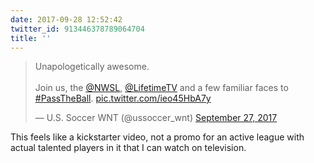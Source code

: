 ```yaml
---
date: 2017-09-28 12:52:42
twitter_id: 913446378789064704
title: ''
---
```


<blockquote class="twitter-tweet"><p lang="en" dir="ltr">Unapologetically awesome.<br><br>Join us, the <a href="https://twitter.com/NWSL?ref_src=twsrc%5Etfw">@NWSL</a>, <a href="https://twitter.com/lifetimetv?ref_src=twsrc%5Etfw">@LifetimeTV</a> and a few familiar faces to <a href="https://twitter.com/hashtag/PassTheBall?src=hash&amp;ref_src=twsrc%5Etfw">#PassTheBall</a>. <a href="https://t.co/ieo45HbA7y">pic.twitter.com/ieo45HbA7y</a></p>&mdash; U.S. Soccer WNT (@ussoccer_wnt) <a href="https://twitter.com/ussoccer_wnt/status/913169405722480641?ref_src=twsrc%5Etfw">September 27, 2017</a></blockquote>
<script async src="https://platform.twitter.com/widgets.js" charset="utf-8"></script>

This feels like a kickstarter video, not a promo for an active league with actual talented players in it that I can watch on television.
